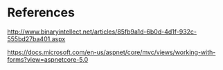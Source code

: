 # References
http://www.binaryintellect.net/articles/85fb9a1d-6b0d-4d1f-932c-555bd27ba401.aspx

https://docs.microsoft.com/en-us/aspnet/core/mvc/views/working-with-forms?view=aspnetcore-5.0
